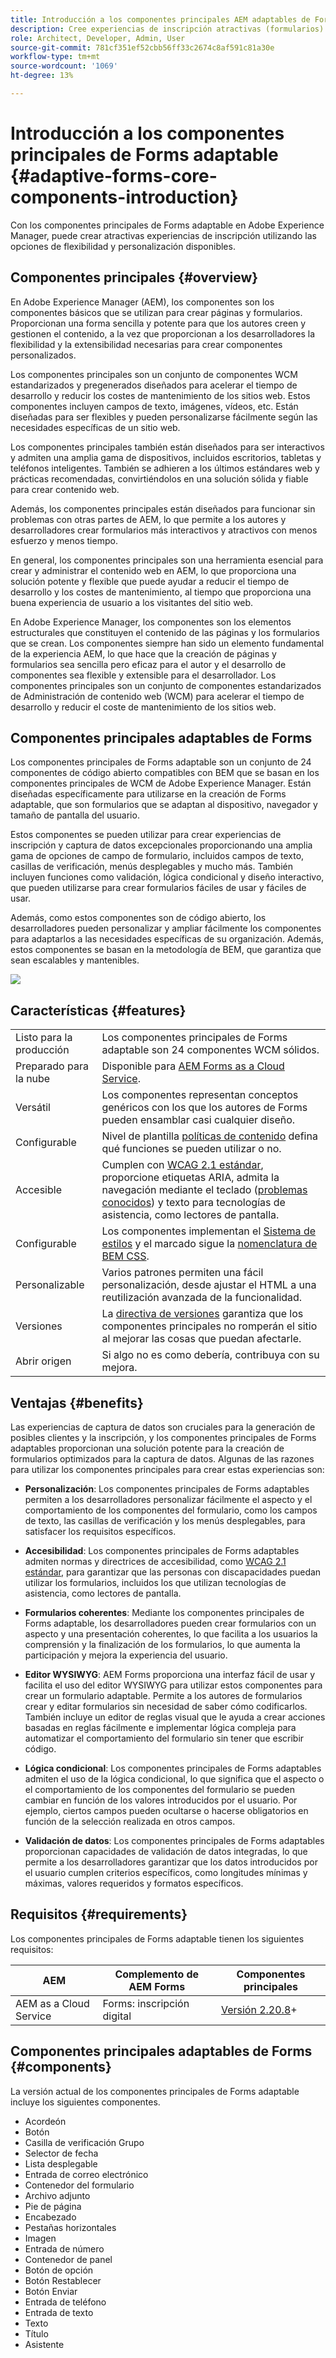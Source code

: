 ```yaml
---
title: Introducción a los componentes principales AEM adaptables de Forms
description: Cree experiencias de inscripción atractivas (formularios) con la flexibilidad de los componentes principales de Forms adaptables y suministre dicha flexibilidad con la potencia de Adobe Experience Manager.
role: Architect, Developer, Admin, User
source-git-commit: 781cf351ef52cbb56ff33c2674c8af591c81a30e
workflow-type: tm+mt
source-wordcount: '1069'
ht-degree: 13%

---
```



# Introducción a los componentes principales de Forms adaptable {#adaptive-forms-core-components-introduction}

Con los componentes principales de Forms adaptable en Adobe Experience Manager, puede crear atractivas experiencias de inscripción utilizando las opciones de flexibilidad y personalización disponibles.

## Componentes principales   {#overview}

En Adobe Experience Manager (AEM), los componentes son los componentes básicos que se utilizan para crear páginas y formularios. Proporcionan una forma sencilla y potente para que los autores creen y gestionen el contenido, a la vez que proporcionan a los desarrolladores la flexibilidad y la extensibilidad necesarias para crear componentes personalizados.

Los componentes principales son un conjunto de componentes WCM estandarizados y pregenerados diseñados para acelerar el tiempo de desarrollo y reducir los costes de mantenimiento de los sitios web. Estos componentes incluyen campos de texto, imágenes, vídeos, etc. Están diseñadas para ser flexibles y pueden personalizarse fácilmente según las necesidades específicas de un sitio web.

Los componentes principales también están diseñados para ser interactivos y admiten una amplia gama de dispositivos, incluidos escritorios, tabletas y teléfonos inteligentes. También se adhieren a los últimos estándares web y prácticas recomendadas, convirtiéndolos en una solución sólida y fiable para crear contenido web.

Además, los componentes principales están diseñados para funcionar sin problemas con otras partes de AEM, lo que permite a los autores y desarrolladores crear formularios más interactivos y atractivos con menos esfuerzo y menos tiempo.

En general, los componentes principales son una herramienta esencial para crear y administrar el contenido web en AEM, lo que proporciona una solución potente y flexible que puede ayudar a reducir el tiempo de desarrollo y los costes de mantenimiento, al tiempo que proporciona una buena experiencia de usuario a los visitantes del sitio web.

En Adobe Experience Manager, los componentes son los elementos estructurales que constituyen el contenido de las páginas y los formularios que se crean. Los componentes siempre han sido un elemento fundamental de la experiencia AEM, lo que hace que la creación de páginas y formularios sea sencilla pero eficaz para el autor y el desarrollo de componentes sea flexible y extensible para el desarrollador. Los componentes principales son un conjunto de componentes estandarizados de Administración de contenido web (WCM) para acelerar el tiempo de desarrollo y reducir el coste de mantenimiento de los sitios web.

## Componentes principales adaptables de Forms

Los componentes principales de Forms adaptable son un conjunto de 24 componentes de código abierto compatibles con BEM que se basan en los componentes principales de WCM de Adobe Experience Manager. Están diseñadas específicamente para utilizarse en la creación de Forms adaptable, que son formularios que se adaptan al dispositivo, navegador y tamaño de pantalla del usuario.

Estos componentes se pueden utilizar para crear experiencias de inscripción y captura de datos excepcionales proporcionando una amplia gama de opciones de campo de formulario, incluidos campos de texto, casillas de verificación, menús desplegables y mucho más. También incluyen funciones como validación, lógica condicional y diseño interactivo, que pueden utilizarse para crear formularios fáciles de usar y fáciles de usar.

Además, como estos componentes son de código abierto, los desarrolladores pueden personalizar y ampliar fácilmente los componentes para adaptarlos a las necesidades específicas de su organización. Además, estos componentes se basan en la metodología de BEM, que garantiza que sean escalables y mantenibles.

![](assets/sample-adaptive-form.png)

## Características {#features}

|  |  |
|---|---|
| Listo para la producción | Los componentes principales de Forms adaptable son 24 componentes WCM sólidos. |
| Preparado para la nube | Disponible para  [AEM Forms as a Cloud Service](https://experienceleague.adobe.com/docs/experience-manager-cloud-service/content/forms/home.html). |
| Versátil | Los componentes representan conceptos genéricos con los que los autores de Forms pueden ensamblar casi cualquier diseño. |
| Configurable | Nivel de plantilla [políticas de contenido](https://experienceleague.adobe.com/docs/experience-manager-cloud-service/content/implementing/developing/full-stack/components-templates/templates.html?lang=es#content-policies) defina qué funciones se pueden utilizar o no. |
| Accesible | Cumplen con [WCAG 2.1 estándar](https://www.w3.org/TR/WCAG21/), proporcione etiquetas ARIA, admita la navegación mediante el teclado ([problemas conocidos](https://github.com/adobe/aem-core-wcm-components/issues?utf8=✓&amp;q=is%3Aissue+is%3Aopen+accessibility+in%3Atitle)) y texto para tecnologías de asistencia, como lectores de pantalla. |
| Configurable | Los componentes implementan el [Sistema de estilos](https://experienceleague.adobe.com/docs/experience-manager-cloud-service/content/sites/authoring/features/style-system.html?lang=es) y el marcado sigue la [nomenclatura de BEM CSS](http://getbem.com/). |
| Personalizable | Varios patrones permiten una fácil personalización, desde ajustar el HTML a una reutilización avanzada de la funcionalidad. |
| Versiones | La [directiva de versiones](https://github.com/adobe/aem-core-wcm-components/wiki/Versioning-policies) garantiza que los componentes principales no romperán el sitio al mejorar las cosas que puedan afectarle. |
| Abrir origen | Si algo no es como debería, contribuya con su mejora. |

## Ventajas {#benefits}

Las experiencias de captura de datos son cruciales para la generación de posibles clientes y la inscripción, y los componentes principales de Forms adaptables proporcionan una solución potente para la creación de formularios optimizados para la captura de datos. Algunas de las razones para utilizar los componentes principales para crear estas experiencias son:

* **Personalización**: Los componentes principales de Forms adaptables permiten a los desarrolladores personalizar fácilmente el aspecto y el comportamiento de los componentes del formulario, como los campos de texto, las casillas de verificación y los menús desplegables, para satisfacer los requisitos específicos.

* **Accesibilidad**: Los componentes principales de Forms adaptables admiten normas y directrices de accesibilidad, como  [WCAG 2.1 estándar](https://www.w3.org/TR/WCAG21/), para garantizar que las personas con discapacidades puedan utilizar los formularios, incluidos los que utilizan tecnologías de asistencia, como lectores de pantalla.

* **Formularios coherentes**: Mediante los componentes principales de Forms adaptable, los desarrolladores pueden crear formularios con un aspecto y una presentación coherentes, lo que facilita a los usuarios la comprensión y la finalización de los formularios, lo que aumenta la participación y mejora la experiencia del usuario.

* **Editor WYSIWYG**: AEM Forms proporciona una interfaz fácil de usar y facilita el uso del editor WYSIWYG para utilizar estos componentes para crear un formulario adaptable. Permite a los autores de formularios crear y editar formularios sin necesidad de saber cómo codificarlos. También incluye un editor de reglas visual que le ayuda a crear acciones basadas en reglas fácilmente e implementar lógica compleja para automatizar el comportamiento del formulario sin tener que escribir código.

* **Lógica condicional**: Los componentes principales de Forms adaptables admiten el uso de la lógica condicional, lo que significa que el aspecto o el comportamiento de los componentes del formulario se pueden cambiar en función de los valores introducidos por el usuario. Por ejemplo, ciertos campos pueden ocultarse o hacerse obligatorios en función de la selección realizada en otros campos.

* **Validación de datos**: Los componentes principales de Forms adaptables proporcionan capacidades de validación de datos integradas, lo que permite a los desarrolladores garantizar que los datos introducidos por el usuario cumplen criterios específicos, como longitudes mínimas y máximas, valores requeridos y formatos específicos.

## Requisitos  {#requirements}

Los componentes principales de Forms adaptable tienen los siguientes requisitos:

| AEM | Complemento de AEM Forms | Componentes principales |
|---|---|---|
| AEM as a Cloud Service | Forms: inscripción digital | [Versión 2.20.8](/help/versions.md)+ |


## Componentes principales adaptables de Forms {#components}

La versión actual de los componentes principales de Forms adaptable incluye los siguientes componentes.

* Acordeón
* Botón
* Casilla de verificación Grupo
* Selector de fecha
* Lista desplegable
* Entrada de correo electrónico
* Contenedor del formulario
* Archivo adjunto
* Pie de página
* Encabezado
* Pestañas horizontales
* Imagen
* Entrada de número
* Contenedor de panel
* Botón de opción
* Botón Restablecer
* Botón Enviar
* Entrada de teléfono
* Entrada de texto
* Texto
* Título
* Asistente

